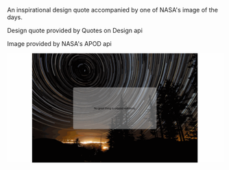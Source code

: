 An inspirational design quote accompanied by one of NASA's image of the days.

Design quote provided by Quotes on Design api


Image provided by NASA's APOD api

![](inspiration-otd.gif)
